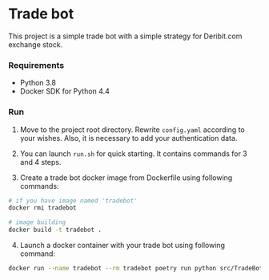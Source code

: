 # Trade bot
This project is a simple trade bot with a simple strategy 
for Deribit.com exchange stock.

### Requirements

- Python 3.8
- Docker SDK for Python 4.4

### Run

1) Move to the project root directory. 
   Rewrite ```config.yaml``` according to your wishes. 
   Also, it is necessary to add your authentication data.
   
2) You can launch ```run.sh``` for quick starting. 
   It contains commands for 3 and 4 steps.
   
3) Create a trade bot docker image from Dockerfile using following commands:
~~~bash
# if you have image named 'tradebot'
docker rmi tradebot

# image building
docker build -t tradebot .
~~~

4) Launch a docker container with your 
   trade bot using following command:
~~~bash
docker run --name tradebot --rm tradebot poetry run python src/TradeBot.py config.yaml
~~~
